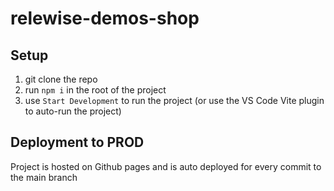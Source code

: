 # relewise-demos-shop

## Setup

1. git clone the repo
2. run `npm i` in the root of the project
3. use `Start Development` to run the project (or use the VS Code Vite plugin to auto-run the project)


## Deployment to PROD

Project is hosted on Github pages and is auto deployed for every commit to the main branch
